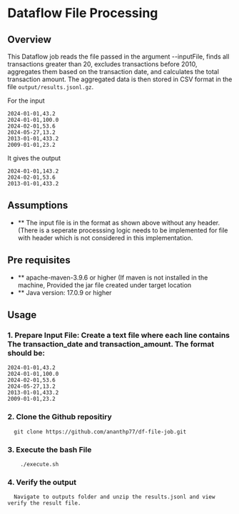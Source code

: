 # Dataflow File Processing

## Overview
This Dataflow job reads the file passed in the argument --inputFile, finds all transactions greater than 20, excludes transactions before 2010, aggregates them based on the transaction date, and calculates the total transaction amount. The aggregated data is then stored in CSV format in the file `output/results.jsonl.gz`.

For the input
```
2024-01-01,43.2
2024-01-01,100.0
2024-02-01,53.6
2024-05-27,13.2
2013-01-01,433.2
2009-01-01,23.2
```

It gives the output
```
2024-01-01,143.2
2024-02-01,53.6
2013-01-01,433.2
```


## Assumptions
- ** The input file is in the format as shown above without any header. (There is a seperate processsing logic needs to be implemented for file with header which is not considered in this implementation.

## Pre requisites
- ** apache-maven-3.9.6 or higher (If maven is not installed in the machine, Provided the jar file created under target location
- ** Java version: 17.0.9 or higher

## Usage

### 1. Prepare Input File: Create a text file where each line contains The transaction_date and transaction_amount. The format should be:
```
2024-01-01,43.2
2024-01-01,100.0
2024-02-01,53.6
2024-05-27,13.2
2013-01-01,433.2
2009-01-01,23.2
```
### 2. Clone the Github repositiry
      git clone https://github.com/ananthp77/df-file-job.git
### 3. Execute the bash File
		./execute.sh
### 4. Verify the output
	  Navigate to outputs folder and unzip the results.jsonl and view verify the result file.